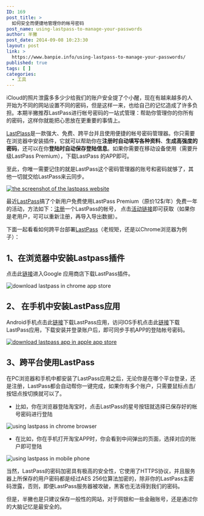 ```yaml
---
ID: 169
post_title: >
  如何安全而便捷地管理你的帐号密码
post_name: using-lastpass-to-manage-your-passwords
author: 半撇
post_date: 2014-09-08 10:23:30
layout: post
link: >
  https://www.banpie.info/using-lastpass-to-manage-your-passwords/
published: true
tags: [ ]
categories:
  - 工具
---
```

iCloud的照片泄露多多少少给我们的账户安全提了个小醒，现在有越来越多的人开始为不同的网站设置不同的密码，但是这样一来，也给自己的记忆造成了许多负担。本期半撇推荐LastPass进行帐号密码的一站式管理：帮助你管理你的你所有的密码，这样你就能把心思放在更重要的事情上。

[LastPlass][1]是一款强大、免费、跨平台并且使用便捷的帐号密码管理器。你只需要在浏览器中安装插件，它就可以帮助你在**注册时自动填写各种资料**、**生成高强度的密码**，还可以在你**登陆时自动保存登陆信息**。如果你需要在移动设备使用（需要升级LastPass Premium），下载LastPass 的APP即可。

至此，你唯一需要记住的就是LastPass这个密码管理器的账号和密码就够了，其他一切就交给LastPass来云同步。

[![the screenshot of the lastpass website][2]][3]

最近[LastPass][1]搞了个新用户免费使用LastPass Premium（原价12$/年）免费一年的活动，方法如下：[注册][4]一个LastPass的帐号， 点击[活动链接][5]即可获取（如果你是老用户，可可以重新注册，再导入导出数据）。

下面一起看看如何跨平台部署[LastPass][1]（老规矩，还是以Chrome浏览器为例子）：

## 1、在浏览器中安装Lastpass插件

点击此[链接][6]进入Google 应用商店下载LastPass插件。

![download lastpass in chrome app store][7]

## 2、 在手机中安装LastPass应用

Android手机点击此[链接][8]下载LastPass应用，访问IOS手机点击此[链接][9]下载LastPass应用，下载安装并登录账户后，即可同步手机APP的登陆帐号密码。

[![download lastpass app in apple app store][10]][11]

## 3、跨平台使用LastPass

在PC浏览器和手机中都安装了LastPass应用之后，无论你是在哪个平台登录，还是注册，LastPass都会自动帮你一键完成，如果你有多个账户，只需要鼠标点击/按钮点按切换就可以了。

*   比如，你在浏览器登陆淘宝时，点击LastPass的星号按钮就选择已保存好的帐号密码进行登陆

![using lastpass in chrome browser][12]

*   在比如，你在手机打开淘宝APP时，你会看到中间弹出的页面，选择对应的账户即可登陆

![using lastpass in mobile phone][13]

当然，LastPass的密码加密具有极高的安全性，它使用了HTTPS协议，并且服务器上所保存的用户密码都是经过AES 256位算法加密的，除非你的LastPass主密码泄露，否则，即便LastPass服务器被攻破，黑客也无法得到我们的密码。

但是，半撇也是只建议保存一般性的网站，对于网银和一些金融账号，还是通过你的大脑记忆是最安全的。

 [1]: https://lastpass.com/
 [2]: http://www.banpie.info/wp-content/uploads/2018/11/the-screenshot-of-the-lastpass-website-600x304.jpg
 [3]: http://7arnhx.com1.z0.glb.clouddn.com/wp-content/uploads/2014/09/the-screenshot-of-the-lastpass-website.jpg
 [4]: https://lastpass.com/create_account.php?fromloginpage=1
 [5]: https://lastpass.com/promo.php?n=AppSumo&h=5395864c42a0ae0fe571f914852e9dd2bc5b5b218e9d15bee277029d8d0a81c5
 [6]: https://chrome.google.com/webstore/detail/lastpass-free-password-ma/hdokiejnpimakedhajhdlcegeplioahd?utm_source=chrome-ntp-icon
 [7]: http://7arnhx.com1.z0.glb.clouddn.com/wp-content/uploads/2014/09/download-lastpass-in-chrome-app-store-600x278.jpg
 [8]: https://play.google.com/store/apps/details?id=com.lastpass.lpandroid&hl=en
 [9]: https://itunes.apple.com/app/id324613447
 [10]: http://7arnhx.com1.z0.glb.clouddn.com/wp-content/uploads/2014/09/download-lastpass-app-in-apple-app-store-600x257.jpg
 [11]: http://7arnhx.com1.z0.glb.clouddn.com/wp-content/uploads/2014/09/download-lastpass-app-in-apple-app-store.jpg
 [12]: http://7arnhx.com1.z0.glb.clouddn.com/wp-content/uploads/2014/09/using-lastpass-in-chrome-browser-600x287.jpg
 [13]: http://7arnhx.com1.z0.glb.clouddn.com/wp-content/uploads/2014/09/using-lastpass-in-mobile-phone-360x600.jpg